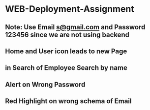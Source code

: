 # WEB-Deployment-Assignment
## Note: Use Email s@gmail.com and Password 123456 since we are not using backend
## Home and User icon leads to new Page
## in Search of Employee Search by name
## Alert on Wrong Password
## Red Highlight on wrong schema of Email

